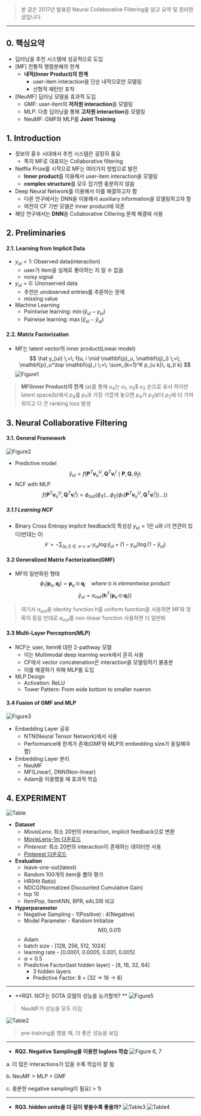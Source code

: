 > 본 글은 2017년 발표된 Neural Collaborative Filtering을 읽고 요약 및 정리한 글입니다.

___
## 0. 핵심요약
- 딥러닝을 추천 시스템에 성공적으로 도입
- [MF] 전통적 행렬분해의 한계
    - **내적(Inner Product)의 한계**
        - user-item interaction을 단순 내적으로만 모델링
        - 선형적 패턴만 포착
- [NeuMF] 딥러닝 모델을 효과적 도입
    - GMF: user-item의 **저차원 interaction**을 모델링
    - MLP: 다층 딥러닝을 통해 **고차원 interaction**을 모델링
    - NeuMF: GMF와 MLP를 **Joint Training**


## 1. Introduction
- 정보의 홍수 시대에서 추천 시스템은 굉장히 중요
    - 특히 MF로 대표되는 Collaborative filtering
- Netflix Prize를 시작으로 MF는 여러가지 방법으로 발전
    - **Inner product**를 이용해서 user-item interaction을 모델링
    - **complex structure**를 모두 잡기엔 충분하지 않음
- Deep Neural Network를 이용해서 이를 해결하고자 함
    - 다른 연구에서는 DNN을 이용해서 auxiliary information을 모델링하고자 함
    - 여전히 CF 기반 모델은 Inner product에 의존
- 해당 연구에서는 **DNN**을 Collaborative Ciltering 문제 해결에 사용

## 2. Preliminaries
#### 2.1. Learning from Implicit Data
- $y_{ui} = 1$: Observed data(interaction)
    - user가 item을 실제로 좋아하는 지 알 수 없음
    - noisy signal
- $y_{ui} = 0$: Unonserved data
    - 추천은 unobserved entries를 추론하는 문제
    - missing value
- Machine Learning
    - Pointwise learning:  $\min (\hat y_{ui} - y_{ui})$
    - Pairwise learning:  $\max (\hat y_{ui} - \hat y_{uj})$

#### 2.2. Matrix Factorization
- MF는 latent vector의 inner product(Linear model)
$$
\hat y_{ui} \;=\; f(u, i \mid \mathbf{p}_u, \mathbf{q}_i) \;=\; \mathbf{p}_u^\top \mathbf{q}_i \;=\; \sum_{k=1}^K p_{u k}\, q_{i k}
$$
![Figure1](https://velog.velcdn.com/images/smsm8898/post/2f6340ee-27ac-4dcf-909a-aa878fde55eb/image.png)
> **MF(Inner Product)의 한계**
(a)를 통해 $u_4$는 $u_1$, $u_3$$ $u_2$ 순으로 유사
하지만 latent space(b)에서 $p_4$를 $p_1$과 가장 가깝게 놓으면
$p_4$가 $p_3$보다 $p_2$에 더 가까워지고 더 큰 ranking loss 발생

## 3. Neural Collaborative Filtering
#### 3.1. General Framework
![Figure2](https://velog.velcdn.com/images/smsm8898/post/aae75fbc-6a7b-4218-85c5-67e803e006a5/image.png)
- Predictive model
$$
\hat y_{ui} = f(\mathbf{P}^T \mathbf{v}^U_u, \mathbf{Q}^T \mathbf{v}^I_i \;\mid\;\mathbf{P}, \mathbf{Q}, \theta_f)
$$
- NCF with MLP
$$
f(\mathbf{P}^T \mathbf{v}^U_u, \mathbf{Q}^T \mathbf{v}^I_i) 
= \phi_{out}(\phi_{X}(...\phi_{2}(\phi_{1}(\mathbf{P}^T \mathbf{v}^U_u, \mathbf{Q}^T \mathbf{v}^I_i))...))
$$

##### 3.1.1 Learning NCF
- Binary Cross Entropy
implicit feedback의 특성상 $y_{ui}=1$은 u와 i가 연관이 있다(반대는 0)
$$
\mathcal{L} = - \sum_{(u,i) \in \mathcal{Y} \cup \mathcal{Y}^-} y_{ui} \log \hat{y}_{ui} + (1 - y_{ui}) \log (1 - \hat{y}_{ui})
$$

#### 3.2 Generalized Matrix Factorization(GMF)
- MF의 일반화된 형태
$$
\phi_1 ( \mathbf{p}_u, \mathbf{q}_i) = \mathbf{p}_u \, \odot \, \mathbf{q}_i
\quad where \, \odot \, is \; elementwise \; product
$$
$$
\hat y_{ui} = a_{out} ( \mathbf{h}^T ( \mathbf{p}_u \, \odot \, \mathbf{q}_i ))
$$
> 여기서  $a_{out}$을 identity function $h$를 uniform function을 사용하면 MF와 정확히 동일
반대로 $a_{out}$를 non-linear function 사용하면 더 일반화

#### 3.3 Multi-Layer Perceptron(MLP)
- NCF는 user, item에 대한 2-pathway 모델
    - 이는 Multimodal deep learning work에서 흔히 사용
    - CF에서 vector concatenation은 interaction을 모델링하기 불충분
    - 이를 해결하기 위해 MLP를 도입
- MLP Design
    - Activation: ReLU 
    - Tower Pattern: From wide bottom to smaller nueron
    
#### 3.4 Fusion of GMF and MLP
![Figure3](https://velog.velcdn.com/images/smsm8898/post/b1cd7d54-a29c-495c-90d5-98d7d8d64b1c/image.png)
- Embedding Layer 공유
    - NTN(Neural Tensor Network)에서 사용
    - Performance에 한계가 존재(GMF와 MLP의 embedding size가 동일해야 함)
- Embedding Layer 분리
    - NeuMF
    - MF(Linear), DNN(Non-linear)
    - Adam을 이용했을 때 효과적 학습
    
## 4. EXPERIMENT
![Table](https://velog.velcdn.com/images/smsm8898/post/895115b2-cb0c-48aa-ae13-16a6427215d1/image.png)
- **Dataset**
    - _MovieLens_: 최소 20번의 interaction, implicit feedback으로 변환
    - [MovieLens-1m 다운로드](http://grouplens.org/datasets/movielens/1m/)
    - _Pinterest_: 최소 20번의 interaction이 존재하는 데이터만 사용
    - [Pinterest 다운로드](https://sites.google.com/site/xueatalphabeta/academic-projects?pli=1)
- **Evaluation**
    - leave-one-out(latest)
    - Random 100개의 item을 뽑아 평가
    - HR(Hit Ratio)
    - NDCG(Normalized Discounted Cumulative Gain)
    - top 10
    - ItemPop, ItemKNN, BPR, eALS와 비교
- **Hyperparameter**
    - Negative Sampling - 1(Positive) : 4(Negative)
    - Model Parameter - Random Initialize $$N(0,\, 0.01)$$
    - Adam
    - batch size - [128, 256, 512, 1024]
    - learning rate - [0.0001, 0.0005, 0.001, 0.005]
    - $\alpha = 0.5$
    - Predictive Factor(last hidden layer) - [8, 16, 32, 64]
        - 3 hidden layers
        - Predictive Factor: 8 = [32 $\rightarrow$ 16 $\rightarrow$ 8]
       
---
- **RQ1. NCF는 SOTA 모델의 성능을 능가할까? **
![Figure5](https://velog.velcdn.com/images/smsm8898/post/6d7ee8bf-c863-471c-bdca-6a5386d76561/image.png)
> NeuMF가 성능을 모두 이김

![Table2](https://velog.velcdn.com/images/smsm8898/post/55b4efb1-2350-4938-a7cb-c19960c02a6d/image.png)
> pre-training을 했을 때, 더 좋은 성능을 보임

---
- **RQ2. Negative Sampling을 이용한 logloss 학습**
![Figure 6, 7](https://velog.velcdn.com/images/smsm8898/post/0e753737-92aa-4d33-9c74-eed57986f0cb/image.png)

a. 더 많은 interactions가 있을 수록 학습이 잘 됨

b. NeuMF > MLP > GMF

c. 충분한 negative sampling이 필요( > 1)

---
- **RQ3. hidden units을 더 깊이 쌓을수록 좋을까?**
![Table3](https://velog.velcdn.com/images/smsm8898/post/50c8c557-2ab0-4bac-95ec-16846f091e23/image.png)
![Table4](https://velog.velcdn.com/images/smsm8898/post/376609ec-5f0c-4338-90f0-6f76620a7b1d/image.png)
